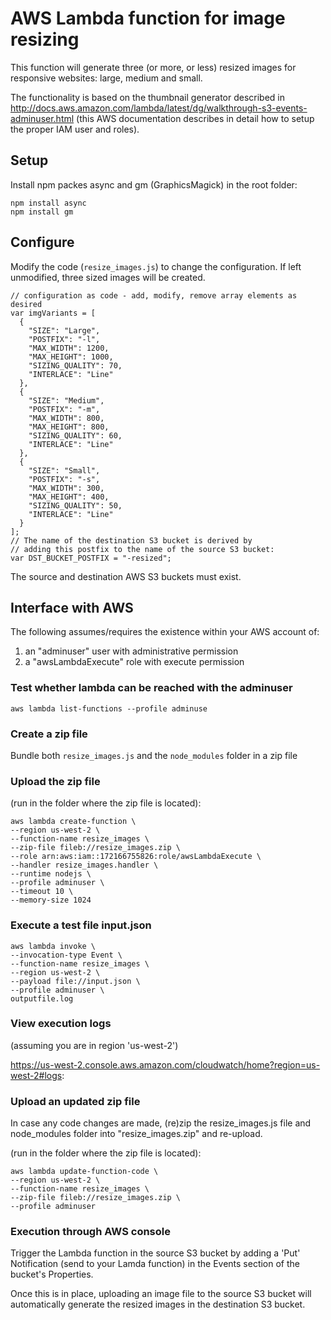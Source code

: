 # AWS Lambda function for image resizing

This function will generate three (or more, or less) resized images for responsive websites: large, medium and small.

The functionality is based on the thumbnail generator described in http://docs.aws.amazon.com/lambda/latest/dg/walkthrough-s3-events-adminuser.html (this AWS documentation describes in detail how to setup the proper IAM user and roles).

## Setup

Install npm packes async and gm (GraphicsMagick) in the root folder:
```
npm install async
npm install gm
```

## Configure
Modify the code (`resize_images.js`) to change the configuration. If left unmodified, three sized images will be created.

```
// configuration as code - add, modify, remove array elements as desired
var imgVariants = [
  {
    "SIZE": "Large",
    "POSTFIX": "-l",
    "MAX_WIDTH": 1200,
    "MAX_HEIGHT": 1000,
    "SIZING_QUALITY": 70,
    "INTERLACE": "Line"
  },
  {
    "SIZE": "Medium",
    "POSTFIX": "-m",
    "MAX_WIDTH": 800,
    "MAX_HEIGHT": 800,
    "SIZING_QUALITY": 60,
    "INTERLACE": "Line"
  },
  {
    "SIZE": "Small",
    "POSTFIX": "-s",
    "MAX_WIDTH": 300,
    "MAX_HEIGHT": 400,
    "SIZING_QUALITY": 50,
    "INTERLACE": "Line"
  }
];
// The name of the destination S3 bucket is derived by
// adding this postfix to the name of the source S3 bucket:
var DST_BUCKET_POSTFIX = "-resized";
```

The source and destination AWS S3 buckets must exist.


## Interface with AWS

The following assumes/requires the existence within your AWS account of:

1.	an "adminuser" user with administrative permission
2.	a "awsLambdaExecute" role with execute permission


### Test whether lambda can be reached with the adminuser
`aws lambda list-functions --profile adminuse`


### Create a zip file
Bundle both `resize_images.js` and the `node_modules` folder in a zip file

### Upload the zip file
(run in the folder where the zip file is located):

```
aws lambda create-function \
--region us-west-2 \
--function-name resize_images \
--zip-file fileb://resize_images.zip \
--role arn:aws:iam::172166755826:role/awsLambdaExecute \
--handler resize_images.handler \
--runtime nodejs \
--profile adminuser \
--timeout 10 \
--memory-size 1024
```

### Execute a test file input.json

```
aws lambda invoke \
--invocation-type Event \
--function-name resize_images \
--region us-west-2 \
--payload file://input.json \
--profile adminuser \
outputfile.log
```

### View execution logs
(assuming you are in region 'us-west-2')

https://us-west-2.console.aws.amazon.com/cloudwatch/home?region=us-west-2#logs:


### Upload an updated zip file

In case any code changes are made, (re)zip the resize_images.js file and node_modules folder into "resize_images.zip" and re-upload.

(run in the folder where the zip file is located):

```
aws lambda update-function-code \
--region us-west-2 \
--function-name resize_images \
--zip-file fileb://resize_images.zip \
--profile adminuser
```

### Execution through AWS console
Trigger the Lambda function in the source S3 bucket by adding a 'Put' Notification (send to your Lamda function) in the Events section of the bucket's Properties.

Once this is in place, uploading an image file to the source S3 bucket will automatically generate the resized images in the destination S3 bucket.
